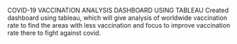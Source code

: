 COVID-19 VACCINATION ANALYSIS DASHBOARD USING TABLEAU
Created dashboard using tableau, which will give analysis of worldwide vaccination rate to find the areas with less vaccination and focus to improve vaccination rate there to fight against covid.
